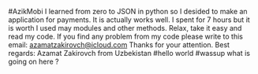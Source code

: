 #AzikMobi
I learned from zero to JSON in python so I desided to make an application for payments. It is actually works well.
I spent for 7 hours but it is worth
I used may modules and other methods.
Relax, take it easy and read my code.
If you find any problem from my code
please write to this email: azamatzakirovch@icloud.com
Thanks for your attention.
Best regards:
            Azamat Zakirovch from Uzbekistan
#hello world
#wassup what is going on here ?
